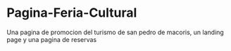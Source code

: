 # Pagina-Feria-Cultural
Una pagina de promocion del turismo de san pedro de macoris, un landing page y una pagina de reservas
